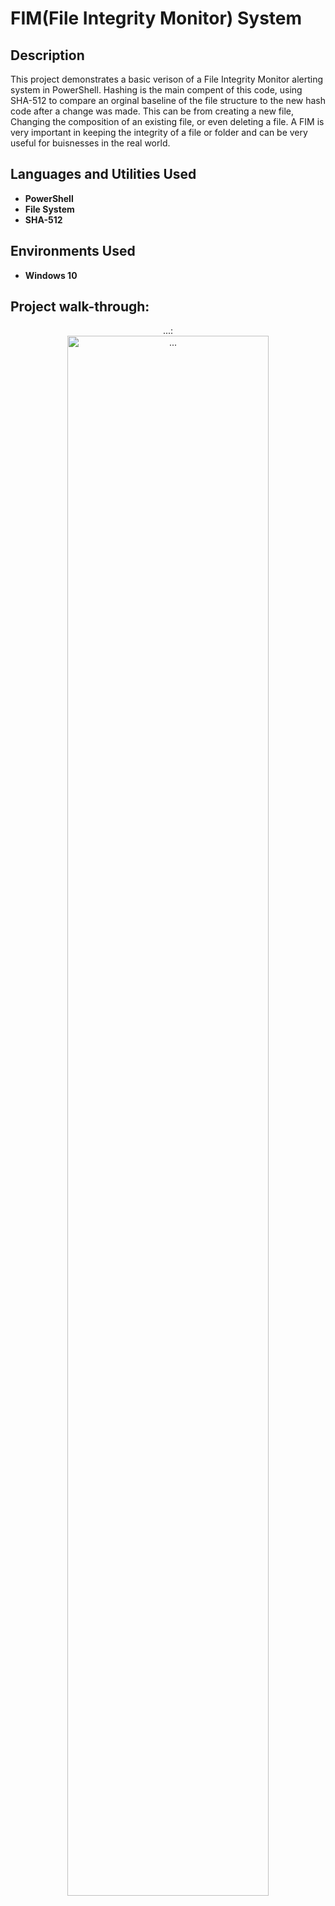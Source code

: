 <h1>FIM(File Integrity Monitor) System </h1>

<h2>Description</h2>
This project demonstrates a basic verison of a File Integrity Monitor alerting system in PowerShell. Hashing is the main compent of this code, using SHA-512 to compare an orginal baseline of the file structure to the new hash code after a change was made. This can be from creating a new file, Changing the composition of an existing file, or even deleting a file. A FIM is very important in keeping the integrity of a file or folder and can be very useful for buisnesses in the real world.  
<br />


<h2>Languages and Utilities Used</h2>

- <b>PowerShell</b> 
- <b>File System</b>
- <b>SHA-512</b>

<h2>Environments Used </h2>

- <b>Windows 10</b>

<h2>Project walk-through:</h2>

<p align="center">
...: <br/>
<img src="..." height="80%" width="80%" alt="..."/>
<br />
<br />

</p>
